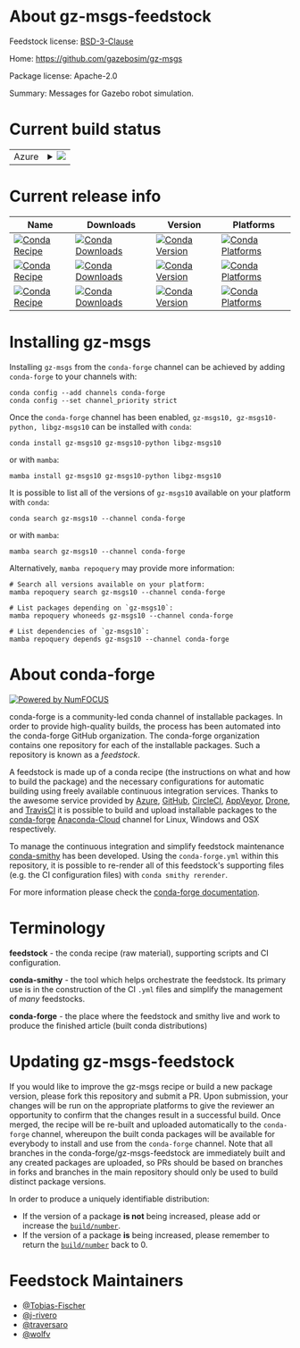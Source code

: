 About gz-msgs-feedstock
=======================

Feedstock license: [BSD-3-Clause](https://github.com/conda-forge/gz-msgs-feedstock/blob/main/LICENSE.txt)

Home: https://github.com/gazebosim/gz-msgs

Package license: Apache-2.0

Summary: Messages for Gazebo robot simulation.

Current build status
====================


<table>
    
  <tr>
    <td>Azure</td>
    <td>
      <details>
        <summary>
          <a href="https://dev.azure.com/conda-forge/feedstock-builds/_build/latest?definitionId=17574&branchName=main">
            <img src="https://dev.azure.com/conda-forge/feedstock-builds/_apis/build/status/gz-msgs-feedstock?branchName=main">
          </a>
        </summary>
        <table>
          <thead><tr><th>Variant</th><th>Status</th></tr></thead>
          <tbody><tr>
              <td>linux_64</td>
              <td>
                <a href="https://dev.azure.com/conda-forge/feedstock-builds/_build/latest?definitionId=17574&branchName=main">
                  <img src="https://dev.azure.com/conda-forge/feedstock-builds/_apis/build/status/gz-msgs-feedstock?branchName=main&jobName=linux&configuration=linux%20linux_64_" alt="variant">
                </a>
              </td>
            </tr><tr>
              <td>linux_aarch64</td>
              <td>
                <a href="https://dev.azure.com/conda-forge/feedstock-builds/_build/latest?definitionId=17574&branchName=main">
                  <img src="https://dev.azure.com/conda-forge/feedstock-builds/_apis/build/status/gz-msgs-feedstock?branchName=main&jobName=linux&configuration=linux%20linux_aarch64_" alt="variant">
                </a>
              </td>
            </tr><tr>
              <td>linux_ppc64le</td>
              <td>
                <a href="https://dev.azure.com/conda-forge/feedstock-builds/_build/latest?definitionId=17574&branchName=main">
                  <img src="https://dev.azure.com/conda-forge/feedstock-builds/_apis/build/status/gz-msgs-feedstock?branchName=main&jobName=linux&configuration=linux%20linux_ppc64le_" alt="variant">
                </a>
              </td>
            </tr><tr>
              <td>osx_64</td>
              <td>
                <a href="https://dev.azure.com/conda-forge/feedstock-builds/_build/latest?definitionId=17574&branchName=main">
                  <img src="https://dev.azure.com/conda-forge/feedstock-builds/_apis/build/status/gz-msgs-feedstock?branchName=main&jobName=osx&configuration=osx%20osx_64_" alt="variant">
                </a>
              </td>
            </tr><tr>
              <td>osx_arm64</td>
              <td>
                <a href="https://dev.azure.com/conda-forge/feedstock-builds/_build/latest?definitionId=17574&branchName=main">
                  <img src="https://dev.azure.com/conda-forge/feedstock-builds/_apis/build/status/gz-msgs-feedstock?branchName=main&jobName=osx&configuration=osx%20osx_arm64_" alt="variant">
                </a>
              </td>
            </tr><tr>
              <td>win_64</td>
              <td>
                <a href="https://dev.azure.com/conda-forge/feedstock-builds/_build/latest?definitionId=17574&branchName=main">
                  <img src="https://dev.azure.com/conda-forge/feedstock-builds/_apis/build/status/gz-msgs-feedstock?branchName=main&jobName=win&configuration=win%20win_64_" alt="variant">
                </a>
              </td>
            </tr>
          </tbody>
        </table>
      </details>
    </td>
  </tr>
</table>

Current release info
====================

| Name | Downloads | Version | Platforms |
| --- | --- | --- | --- |
| [![Conda Recipe](https://img.shields.io/badge/recipe-gz--msgs10-green.svg)](https://anaconda.org/conda-forge/gz-msgs10) | [![Conda Downloads](https://img.shields.io/conda/dn/conda-forge/gz-msgs10.svg)](https://anaconda.org/conda-forge/gz-msgs10) | [![Conda Version](https://img.shields.io/conda/vn/conda-forge/gz-msgs10.svg)](https://anaconda.org/conda-forge/gz-msgs10) | [![Conda Platforms](https://img.shields.io/conda/pn/conda-forge/gz-msgs10.svg)](https://anaconda.org/conda-forge/gz-msgs10) |
| [![Conda Recipe](https://img.shields.io/badge/recipe-gz--msgs10--python-green.svg)](https://anaconda.org/conda-forge/gz-msgs10-python) | [![Conda Downloads](https://img.shields.io/conda/dn/conda-forge/gz-msgs10-python.svg)](https://anaconda.org/conda-forge/gz-msgs10-python) | [![Conda Version](https://img.shields.io/conda/vn/conda-forge/gz-msgs10-python.svg)](https://anaconda.org/conda-forge/gz-msgs10-python) | [![Conda Platforms](https://img.shields.io/conda/pn/conda-forge/gz-msgs10-python.svg)](https://anaconda.org/conda-forge/gz-msgs10-python) |
| [![Conda Recipe](https://img.shields.io/badge/recipe-libgz--msgs10-green.svg)](https://anaconda.org/conda-forge/libgz-msgs10) | [![Conda Downloads](https://img.shields.io/conda/dn/conda-forge/libgz-msgs10.svg)](https://anaconda.org/conda-forge/libgz-msgs10) | [![Conda Version](https://img.shields.io/conda/vn/conda-forge/libgz-msgs10.svg)](https://anaconda.org/conda-forge/libgz-msgs10) | [![Conda Platforms](https://img.shields.io/conda/pn/conda-forge/libgz-msgs10.svg)](https://anaconda.org/conda-forge/libgz-msgs10) |

Installing gz-msgs
==================

Installing `gz-msgs` from the `conda-forge` channel can be achieved by adding `conda-forge` to your channels with:

```
conda config --add channels conda-forge
conda config --set channel_priority strict
```

Once the `conda-forge` channel has been enabled, `gz-msgs10, gz-msgs10-python, libgz-msgs10` can be installed with `conda`:

```
conda install gz-msgs10 gz-msgs10-python libgz-msgs10
```

or with `mamba`:

```
mamba install gz-msgs10 gz-msgs10-python libgz-msgs10
```

It is possible to list all of the versions of `gz-msgs10` available on your platform with `conda`:

```
conda search gz-msgs10 --channel conda-forge
```

or with `mamba`:

```
mamba search gz-msgs10 --channel conda-forge
```

Alternatively, `mamba repoquery` may provide more information:

```
# Search all versions available on your platform:
mamba repoquery search gz-msgs10 --channel conda-forge

# List packages depending on `gz-msgs10`:
mamba repoquery whoneeds gz-msgs10 --channel conda-forge

# List dependencies of `gz-msgs10`:
mamba repoquery depends gz-msgs10 --channel conda-forge
```


About conda-forge
=================

[![Powered by
NumFOCUS](https://img.shields.io/badge/powered%20by-NumFOCUS-orange.svg?style=flat&colorA=E1523D&colorB=007D8A)](https://numfocus.org)

conda-forge is a community-led conda channel of installable packages.
In order to provide high-quality builds, the process has been automated into the
conda-forge GitHub organization. The conda-forge organization contains one repository
for each of the installable packages. Such a repository is known as a *feedstock*.

A feedstock is made up of a conda recipe (the instructions on what and how to build
the package) and the necessary configurations for automatic building using freely
available continuous integration services. Thanks to the awesome service provided by
[Azure](https://azure.microsoft.com/en-us/services/devops/), [GitHub](https://github.com/),
[CircleCI](https://circleci.com/), [AppVeyor](https://www.appveyor.com/),
[Drone](https://cloud.drone.io/welcome), and [TravisCI](https://travis-ci.com/)
it is possible to build and upload installable packages to the
[conda-forge](https://anaconda.org/conda-forge) [Anaconda-Cloud](https://anaconda.org/)
channel for Linux, Windows and OSX respectively.

To manage the continuous integration and simplify feedstock maintenance
[conda-smithy](https://github.com/conda-forge/conda-smithy) has been developed.
Using the ``conda-forge.yml`` within this repository, it is possible to re-render all of
this feedstock's supporting files (e.g. the CI configuration files) with ``conda smithy rerender``.

For more information please check the [conda-forge documentation](https://conda-forge.org/docs/).

Terminology
===========

**feedstock** - the conda recipe (raw material), supporting scripts and CI configuration.

**conda-smithy** - the tool which helps orchestrate the feedstock.
                   Its primary use is in the construction of the CI ``.yml`` files
                   and simplify the management of *many* feedstocks.

**conda-forge** - the place where the feedstock and smithy live and work to
                  produce the finished article (built conda distributions)


Updating gz-msgs-feedstock
==========================

If you would like to improve the gz-msgs recipe or build a new
package version, please fork this repository and submit a PR. Upon submission,
your changes will be run on the appropriate platforms to give the reviewer an
opportunity to confirm that the changes result in a successful build. Once
merged, the recipe will be re-built and uploaded automatically to the
`conda-forge` channel, whereupon the built conda packages will be available for
everybody to install and use from the `conda-forge` channel.
Note that all branches in the conda-forge/gz-msgs-feedstock are
immediately built and any created packages are uploaded, so PRs should be based
on branches in forks and branches in the main repository should only be used to
build distinct package versions.

In order to produce a uniquely identifiable distribution:
 * If the version of a package **is not** being increased, please add or increase
   the [``build/number``](https://docs.conda.io/projects/conda-build/en/latest/resources/define-metadata.html#build-number-and-string).
 * If the version of a package **is** being increased, please remember to return
   the [``build/number``](https://docs.conda.io/projects/conda-build/en/latest/resources/define-metadata.html#build-number-and-string)
   back to 0.

Feedstock Maintainers
=====================

* [@Tobias-Fischer](https://github.com/Tobias-Fischer/)
* [@j-rivero](https://github.com/j-rivero/)
* [@traversaro](https://github.com/traversaro/)
* [@wolfv](https://github.com/wolfv/)

